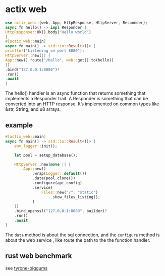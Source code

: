 # actix web


``` rust
use actix_web::{web, App, HttpResponse, HttpServer, Responder};
async fn hello() -> impl Responder {
HttpResponse::Ok().body("Hello world")
}
#[actix_web::main]
async fn main() -> std::io::Result<()> {
println!("Listening on port 8080");
HttpServer::new(|| {
App::new().route("/hello", web::get().to(hello))
})
.bind("127.0.0.1:8080")?
.run()
.await
}
```
The hello() handler is an async function that returns something
that implements a Responder trait. A Responder is something that can be
converted into an HTTP response. It’s implemented on common types like
&str, String, and u8 arrays.

## example

``` rust
#[actix_web::main]
async fn main() -> std::io::Result<()> {
    env_logger::init();

    let pool = setup_database();

    HttpServer::new(move || {
        App::new()
            .wrap(Logger::default())
            .data(pool.clone())
            .configure(api_config)
            .service(
                Files::new("/", "static")
                    .show_files_listing(),
            )
    })
    .bind_openssl("127.0.0.1:8080", builder)?
    .run()
    .await
}
```
The `data` method is about the sql connection, and the `configure` method is about the web service , like route the path to the the function handler.


## rust web benchmark
see [tyrone-biggums](https://github.com/ThePrimeagen/tyrone-biggums)
